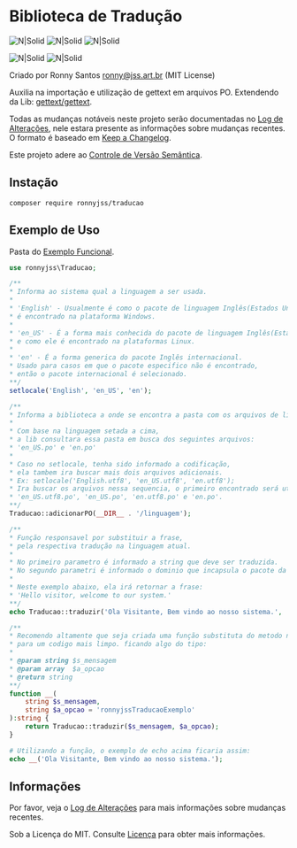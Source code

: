 # Biblioteca de Tradução
![N|Solid](https://img.shields.io/badge/por-%40ronnyjss-RONNY?logo=xcode&logoColor=%23FFFFFF&style=flat-square&color=00ABFF)
![N|Solid](https://img.shields.io/badge/PHP-%5E7.2-RONNY?logo=php&logoColor=%23FFFFFF&style=flat-square&color=00ABFF)
![N|Solid](https://img.shields.io/github/license/ronnyjss/traducao?logo=github&logoColor=%23FFFFFF&style=flat-square&color=%2300ABFF&label=Licença)

![N|Solid](https://img.shields.io/github/tag/ronnyjss/utilitario?logo=github&logoColor=%23FFFFFF&style=flat-square&color=00ABFF&label=Versão)
![N|Solid](https://github.com/ronnyjss/traducao/workflows/testing/badge.svg)

Criado por Ronny Santos ronny@jss.art.br (MIT License)

Auxilia na importação e utilização de gettext em arquivos PO.
Extendendo da Lib: [gettext/gettext](https://packagist.org/packages/gettext/gettext).

Todas as mudanças notáveis neste projeto serão documentadas no [Log de Alterações](CHANGELOG.md), nele estara presente as informações sobre mudanças recentes. O formato é baseado em [Keep a Changelog](https://keepachangelog.com/en/1.0.0/).

Este projeto adere ao [Controle de Versão Semântica](https://semver.org/spec/v2.0.0.html).

## Instação

```
composer require ronnyjss/traducao
```

## Exemplo de Uso

Pasta do [Exemplo Funcional](exemplo).

```php
use ronnyjss\Traducao;

/**
* Informa ao sistema qual a linguagem a ser usada.
*
* 'English' - Usualmente é como o pacote de linguagem Inglês(Estados Unidos),
* é encontrado na plataforma Windows.
*
* 'en_US' - É a forma mais conhecida do pacote de linguagem Inglês(Estados Unidos),
* e como ele é encontrado na plataformas Linux.
*
* 'en' - É a forma generica do pacote Inglês internacional.
* Usado para casos em que o pacote especifico não é encontrado,
* então o pacote internacional é selecionado.
**/
setlocale('English', 'en_US', 'en');

/**
* Informa a biblioteca a onde se encontra a pasta com os arquivos de linguagens disponiveis.
*
* Com base na linguagem setada a cima,
* a lib consultara essa pasta em busca dos seguintes arquivos:
* 'en_US.po' e 'en.po'
*
* Caso no setlocale, tenha sido informado a codificação,
* ela tambem ira buscar mais dois arquivos adicionais.
* Ex: setlocale('English.utf8', 'en_US.utf8', 'en.utf8');
* Ira buscar os arquivos nessa sequencia, o primeiro encontrado será utilizado:
* 'en_US.utf8.po', 'en_US.po', 'en.utf8.po' e 'en.po'.
**/
Traducao::adicionarPO(__DIR__ . '/linguagem');

/**
* Função responsavel por substituir a frase,
* pela respectiva tradução na linguagem atual.
*
* No primeiro parametro é informado a string que deve ser traduzida.
* No segundo parametri é informado o dominio que incapsula o pacote da linguagem.
*
* Neste exemplo abaixo, ela irá retornar a frase:
* 'Hello visitor, welcome to our system.'
**/
echo Traducao::traduzir('Ola Visitante, Bem vindo ao nosso sistema.', 'ronnyjssTraducaoExemplo');

/**
* Recomendo altamente que seja criada uma função substituta do metodo nativo da lib,
* para um codigo mais limpo. ficando algo do tipo:
*
* @param string	$s_mensagem
* @param array	$a_opcao
* @return string
**/
function __(
	string $s_mensagem,
	string $a_opcao = 'ronnyjssTraducaoExemplo'
):string {
	return Traducao::traduzir($s_mensagem, $a_opcao);
}

# Utilizando a função, o exemplo de echo acima ficaria assim:
echo __('Ola Visitante, Bem vindo ao nosso sistema.');
```

## Informações

Por favor, veja o [Log de Alterações](CHANGELOG.md) para mais informações sobre mudanças recentes.

Sob a Licença do MIT. Consulte [Licença](LICENÇA) para obter mais informações.
